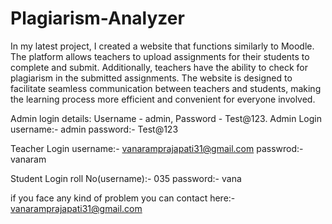 # Plagiarism-Analyzer
In my latest project, I created a website that functions similarly to Moodle. The platform allows teachers to upload assignments for their students to complete and submit. Additionally, teachers have the ability to check for plagiarism in the submitted assignments. The website is designed to facilitate seamless communication between teachers and students, making the learning process more efficient and convenient for everyone involved.

Admin login details: Username - admin, Password - Test@123.
Admin Login 
username:- admin
password:- Test@123

Teacher Login
username:- vanaramprajapati31@gmail.com
passwrod:- vanaram

Student Login
roll No(username):-  035 
password:-  vana

if you face any kind of problem you can contact here:- vanaramprajapati31@gmail.com
